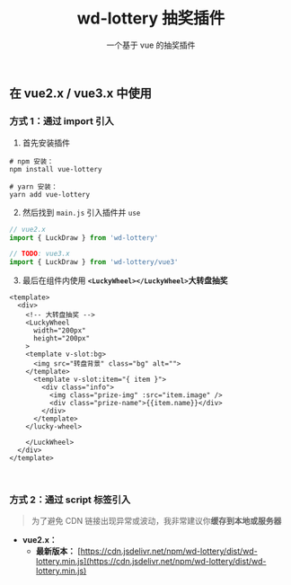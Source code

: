 
<div align="center">
  <h1>wd-lottery 抽奖插件</h1>
  <p>一个基于 vue 的抽奖插件</p>
</div>

<br />

## 在 vue2.x / vue3.x 中使用

### 方式 1：通过 import 引入

1. 首先安装插件

```shell
# npm 安装：
npm install vue-lottery

# yarn 安装：
yarn add vue-lottery
```

2. 然后找到 `main.js` 引入插件并 `use`

```js
// vue2.x
import { LuckDraw } from 'wd-lottery'

// TODO: vue3.x 
import { LuckDraw } from 'wd-lottery/vue3'
```

3. 最后在组件内使用 **`<LuckyWheel></LuckyWheel>`大转盘抽奖**

```vue
<template>
  <div>
    <!-- 大转盘抽奖 -->
    <LuckyWheel
      width="200px"
      height="200px"
    >
    <template v-slot:bg>
      <img src="转盘背景" class="bg" alt="">
    </template>
      <template v-slot:item="{ item }">
        <div class="info">
          <img class="prize-img" :src="item.image" />
          <div class="prize-name">{{item.name}}</div>
        </div>
      </template>
    </lucky-wheel>

    </LuckWheel>
  </div>
</template>
```

<br />

### 方式 2：通过 script 标签引入

> 为了避免 CDN 链接出现异常或波动，我非常建议你**缓存到本地或服务器**

- **vue2.x：**
  - **最新版本：** [https://cdn.jsdelivr.net/npm/wd-lottery/dist/wd-lottery.min.js](https://cdn.jsdelivr.net/npm/wd-lottery/dist/wd-lottery.min.js)

